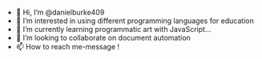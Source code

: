 - 👋 Hi, I’m @danielburke409
- 👀 I’m interested in using different programming languages for education 
- 🌱 I’m currently learning programmatic art with JavaScript...
- 💞️ I’m looking to collaborate on document automation
- 📫 How to reach me-message !

<!---
danielburke409/danielburke409 is a ✨ special ✨ repository because its `README.md` (this file) appears on your GitHub profile.
You can click the Preview link to take a look at your changes.
--->
